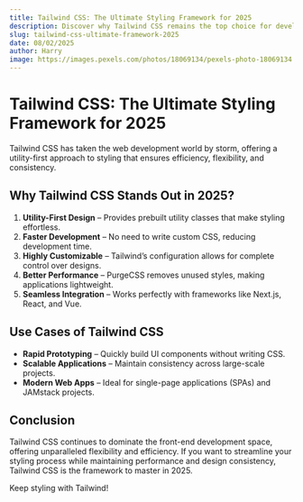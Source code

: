 ```yaml
---
title: Tailwind CSS: The Ultimate Styling Framework for 2025
description: Discover why Tailwind CSS remains the top choice for developers in 2025 and how it enhances web styling.
slug: tailwind-css-ultimate-framework-2025
date: 08/02/2025
author: Harry
image: https://images.pexels.com/photos/18069134/pexels-photo-18069134.jpeg?auto=compress&cs=tinysrgb&w=1260&h=750&dpr=1
---
```


# Tailwind CSS: The Ultimate Styling Framework for 2025

Tailwind CSS has taken the web development world by storm, offering a utility-first approach to styling that ensures efficiency, flexibility, and consistency.

## Why Tailwind CSS Stands Out in 2025?

1. **Utility-First Design** – Provides prebuilt utility classes that make styling effortless.
2. **Faster Development** – No need to write custom CSS, reducing development time.
3. **Highly Customizable** – Tailwind’s configuration allows for complete control over designs.
4. **Better Performance** – PurgeCSS removes unused styles, making applications lightweight.
5. **Seamless Integration** – Works perfectly with frameworks like Next.js, React, and Vue.

## Use Cases of Tailwind CSS

- **Rapid Prototyping** – Quickly build UI components without writing CSS.
- **Scalable Applications** – Maintain consistency across large-scale projects.
- **Modern Web Apps** – Ideal for single-page applications (SPAs) and JAMstack projects.

## Conclusion

Tailwind CSS continues to dominate the front-end development space, offering unparalleled flexibility and efficiency. If you want to streamline your styling process while maintaining performance and design consistency, Tailwind CSS is the framework to master in 2025.

Keep styling with Tailwind!
